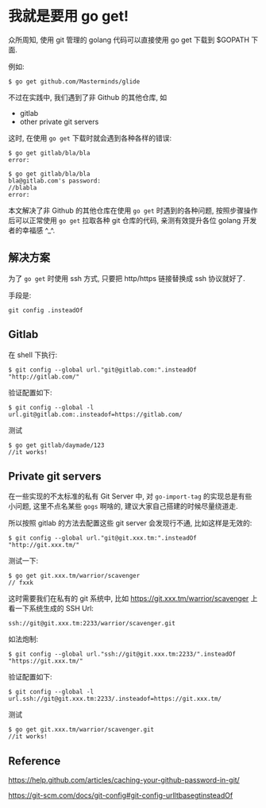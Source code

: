 
<!--more-->

# 我就是要用 go get!

众所周知, 使用 git 管理的 golang 代码可以直接使用 go get 下载到 $GOPATH 下面. 

例如:

```shell
$ go get github.com/Masterminds/glide
```

不过在实践中, 我们遇到了非 Github 的其他仓库, 如

- gitlab
- other private git servers

这时, 在使用 `go get` 下载时就会遇到各种各样的错误:

```shell
$ go get gitlab/bla/bla
error: 

$ go get gitlab/bla/bla
bla@gitlab.com's password: 
//blabla
error:
```

本文解决了非 Github 的其他仓库在使用 `go get` 时遇到的各种问题, 按照步骤操作后可以正常使用 `go get` 拉取各种 git 仓库的代码, 亲测有效提升各位 golang 开发者的幸福感 ^_^. 

## 解决方案

为了 `go get` 时使用 ssh 方式, 只要把 http/https 链接替换成 ssh 协议就好了.

手段是: 

```shell
git config .insteadOf
```

## Gitlab

在 shell 下执行:

```shell
$ git config --global url."git@gitlab.com:".insteadOf "http://gitlab.com/"
```

验证配置如下:

```shell
$ git config --global -l
url.git@gitlab.com:.insteadof=https://gitlab.com/
```

测试

```shell
$ go get gitlab/daymade/123
//it works!
```

## Private git servers

在一些实现的不太标准的私有 Git Server 中, 对 `go-import-tag`  的实现总是有些小问题, 这里不点名某些 `gogs` 啊啥的, 建议大家自己搭建的时候尽量绕道走. 

所以按照 gitlab 的方法去配置这些 git server 会发现行不通, 比如这样是无效的:

```shell
$ git config --global url."git@git.xxx.tm:".insteadOf "http://git.xxx.tm/"
```

测试一下:

```shell
$ go get git.xxx.tm/warrior/scavenger
// fxxk
```

这时需要我们在私有的 git 系统中, 比如 https://git.xxx.tm/warrior/scavenger 上看一下系统生成的 SSH Url:

```shell
ssh://git@git.xxx.tm:2233/warrior/scavenger.git
```

如法炮制:

```shell
$ git config --global url."ssh://git@git.xxx.tm:2233/".insteadOf "https://git.xxx.tm/"
```

验证配置如下:

```shell
$ git config --global -l
url.ssh://git@git.xxx.tm:2233/.insteadof=https://git.xxx.tm/
```

测试

```shell
$ go get git.xxx.tm/warrior/scavenger.git
//it works!
```

## Reference

https://help.github.com/articles/caching-your-github-password-in-git/

https://git-scm.com/docs/git-config#git-config-urlltbasegtinsteadOf